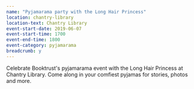 ```yaml
---
name: "Pyjamarama party with the Long Hair Princess"
location: chantry-library
location-text: Chantry Library
event-start-date: 2019-06-07
event-start-time: 1700
event-end-time: 1800
event-category: pyjamarama
breadcrumb: y
---
```


Celebrate Booktrust's pyjamarama event with the Long Hair Princess at Chantry Library. Come along in your comfiest pyjamas for stories, photos and more.
